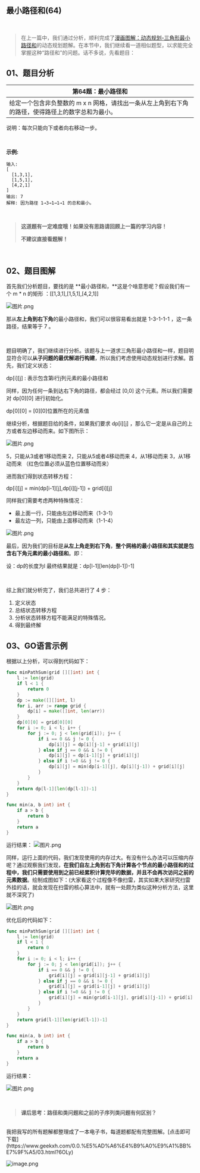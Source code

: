 
## 最小路径和(64)

<br/>

> 在上一篇中，我们通过分析，顺利完成了[漫画图解：动态规划-三角形最小路径和](https://leetcode-cn.com/problems/triangle/solution/man-hua-tu-jie-dong-tai-gui-hua-san-jiao-xing-zui-/)的动态规划题解。在本节中，我们继续看一道相似题型，以求能完全掌握这种“路径和”的问题。话不多说，先看题目：
## 01、题目分析

| 第64题：最小路径和                                           |
| ------------------------------------------------------------ |
| 给定一个包含非负整数的 m x n 网格，请找出一条从左上角到右下角的路径，使得路径上的数字总和为最小。 |

说明：每次只能向下或者向右移动一步。

<br/>

**示例:**

```
输入:
[
  [1,3,1],
  [1,5,1],
  [4,2,1]
]
输出: 7
解释: 因为路径 1→3→1→1→1 的总和最小。
```

<br/>

> **这道题有一定难度哦！如果没有思路请回顾上一篇的学习内容！**
>
> **不建议直接看题解！**

<br/>

## 02、题目图解

首先我们分析题目，要找的是 **最小路径和，**这是个啥意思呢？假设我们有一个 m * n 的矩形 ：[[1,3,1],[1,5,1],[4,2,1]]

![图片.png](https://pic.leetcode-cn.com/96bac288116cf6abd833d0628113a6f5d51c957f8fbc096a715d0b175827a816-%E5%9B%BE%E7%89%87.png)

那从**左上角到右下角**的最小路径和，我们可以很容易看出就是 1-3-1-1-1 ，这一条路径，结果等于 7 。

<br/>

题目明确了，我们继续进行分析。该题与上一道求三角形最小路径和一样，题目明显符合可以**从子问题的最优解进行构建**，所以我们考虑使用动态规划进行求解。首先，我们定义状态：

 dp[i][j] : 表示包含第i行j列元素的最小路径和

同样，因为任何一条到达右下角的路径，都会经过 [0,0] 这个元素。所以我们需要对 dp[0][0]  进行初始化。

 dp[0][0] = [0][0]位置所在的元素值 

继续分析，根据题目给的条件，如果我们要求 dp[i][j] ，那么它一定是从自己的上方或者左边移动而来。如下图所示：

![图片.png](https://pic.leetcode-cn.com/6d678ac6f30abcd08ea4bc8b63d1d20ddfd3a451545901dd947d27762caa0395-%E5%9B%BE%E7%89%87.png)

5，只能从3或者1移动而来
2，只能从5或者4移动而来
4，从1移动而来
3，从1移动而来
 （红色位置必须从蓝色位置移动而来） 

进而我们得到状态转移方程：

dp[i][j] = min(dp[i-1][j],dp[i][j-1]) + grid[i][j] 

同样我们需要考虑两种特殊情况：

- 最上面一行，只能由左边移动而来（1-3-1）
- 最左边一列，只能由上面移动而来（1-1-4）

![图片.png](https://pic.leetcode-cn.com/ba556067bb1bdcd0456e250aede9f5d61067403df56102be69ce85b393d6a82b-%E5%9B%BE%E7%89%87.png)

最后，因为我们的目标是**从左上角走到右下角**，**整个网格的最小路径和其实就是包含右下角元素的最小路径和**。即：

设：dp的长度为l 
最终结果就是：dp[l-1][len(dp[l-1])-1] 

<br/>

综上我们就分析完了，我们总共进行了 4 步：

1. 定义状态
2. 总结状态转移方程
3. 分析状态转移方程不能满足的特殊情况。
4. 得到最终解

## 03、GO语言示例

 根据以上分析，可以得到代码如下：

```go
func minPathSum(grid [][]int) int {
	l := len(grid)
	if l < 1 {
		return 0
	}
	dp := make([][]int, l)
	for i, arr := range grid {
		dp[i] = make([]int, len(arr))
	}
	dp[0][0] = grid[0][0]
	for i := 0; i < l; i++ {
		for j := 0; j < len(grid[i]); j++ {
			if i == 0 && j != 0 {
				dp[i][j] = dp[i][j-1] + grid[i][j]
			} else if j == 0 && i != 0 {
				dp[i][j] = dp[i-1][j] + grid[i][j]
			} else if i !=0 && j != 0 {
				dp[i][j] = min(dp[i-1][j], dp[i][j-1]) + grid[i][j]
			}
		}
	}
	return dp[l-1][len(dp[l-1])-1]
}

func min(a, b int) int {
	if a > b {
		return b
	}
	return a
}
```

运行结果：
![图片.png](https://pic.leetcode-cn.com/f916b1c2448fbd4defb8273f9c61caf436b1f2d8178eb445160b6b2ccb5413bc-%E5%9B%BE%E7%89%87.png)

同样，运行上面的代码，我们发现使用的内存过大。有没有什么办法可以压缩内存呢？通过观察我们发现，**在我们自左上角到右下角计算各个节点的最小路径和的过程中，我们只需要使用到之前已经累积计算完毕的数据，并且不会再次访问之前的元素数据**。绘制成图如下：(大家看这个过程像不像扫雷，其实如果大家研究扫雷外挂的话，就会发现在扫雷的核心算法中，就有一处颇为类似这种分析方法，这里就不深究了)

![图片.png](https://pic.leetcode-cn.com/170b1ab8eb22259cabd5d9af7f656ad8fbfc2b7e2ed72bbe0b0d248069030398-%E5%9B%BE%E7%89%87.png)

优化后的代码如下：

```go
func minPathSum(grid [][]int) int {
	l := len(grid)
	if l < 1 {
		return 0
	}
	for i := 0; i < l; i++ {
		for j := 0; j < len(grid[i]); j++ {
			if i == 0 && j != 0 {
				grid[i][j] = grid[i][j-1] + grid[i][j]
			} else if j == 0 && i != 0 {
				grid[i][j] = grid[i-1][j] + grid[i][j]
			} else if i !=0 && j != 0 {
				grid[i][j] = min(grid[i-1][j], grid[i][j-1]) + grid[i][j]
			}
		}
	}
	return grid[l-1][len(grid[l-1])-1]
}

func min(a, b int) int {
	if a > b {
		return b
	}
	return a
}
```

运行结果：

![图片.png](https://pic.leetcode-cn.com/1bc9c465d480cccc355393ccf3ea055112721216c1cdc67b56baf81161393ace-%E5%9B%BE%E7%89%87.png)


<br/>

> **课后思考：路径和类问题和之前的子序列类问题有何区别？**

<br/>
我把我写的所有题解都整理成了一本电子书，每道题都配有完整图解。[点击即可下载](https://www.geekxh.com/0.0.%E5%AD%A6%E4%B9%A0%E9%A1%BB%E7%9F%A5/03.html?6OLy)

![image.png](https://pic.leetcode-cn.com/5d44f35119a1f7eb79bf7546a731ac9a9b945b02531c086f26d4a8c7fc7bd5a8-image.png)

